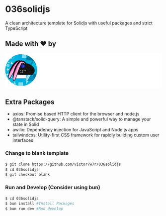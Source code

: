 # 036solidjs

A clean architecture template for Solidjs with useful packages and strict TypeScript

## Made with ❤️ by

![Alt text](src/core/assets/brandwhite.png?raw=true 'Title')

## Extra Packages

- axios: Promise based HTTP client for the browser and node.js
- @tanstack/solid-query: A simple and powerful way to manage your state in Solid
- awilix: Dependency injection for JavaScript and Node.js apps
- tailwindcss: Utility-first CSS framework for rapidly building custom user interfaces

### Change to blank template

```bash
$ git clone https://github.com/victor7w7r/036solidjs
$ cd 036solidjs
$ git checkout blank
```

### Run and Develop (Consider using bun)

```bash
$ cd 036solidjs
$ bun install #Install Packages
$ bun run dev #Run develop
```

